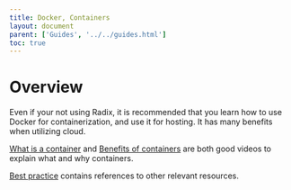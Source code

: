 ```yaml
---
title: Docker, Containers
layout: document
parent: ['Guides', '../../guides.html']
toc: true
---
```


# Overview
Even if your not using Radix, it is recommended that you learn how to use Docker for containerization, and use it for hosting. It has many benefits when utilizing cloud.

[What is a container](https://www.youtube.com/watch?v=EnJ7qX9fkcU) and 
[Benefits of containers](https://www.youtube.com/watch?v=cCTLjAdIQho) are both good videos to explain what and why containers.  
  
[Best practice](https://www.radix.equinor.com/docs/topic-docker/) contains references to other relevant resources. 
